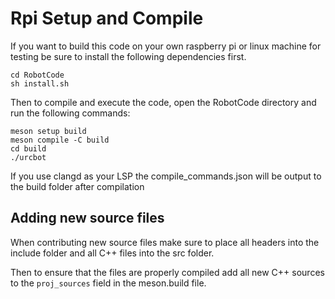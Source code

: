 # Rpi Setup and Compile

If you want to build this code on your own raspberry pi or linux machine for testing be sure to install the following dependencies first.

```
cd RobotCode
sh install.sh
```

Then to compile and execute the code, open the RobotCode directory and run the following commands:

```
meson setup build
meson compile -C build
cd build
./urcbot
```

If you use clangd as your LSP the compile_commands.json will be output to the build folder after compilation

## Adding new source files

When contributing new source files make sure to place all headers into the include folder and all C++ files into the src folder.

Then to ensure that the files are properly compiled add all new C++ sources to the ```proj_sources``` field in the meson.build file.

